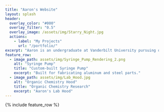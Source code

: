 ```yaml
---
title: "Aaron's Website"
layout: splash
header:
  overlay_color: "#000"
  overlay_filter: "0.5"
  overlay_image: /assets/img/Starry_Night.jpg
  actions:
    - label: "My Projects"
      url: "/portfolio/"
excerpt: "Aaron is an undergraduate at Vanderbilt University pursuing double majors in Chemical Engineering and Chemistry, with a minor in Digital Fabrication."
feature_row:
  - image_path: assets/img/Syringe_Pump_Rendering_2.png
    alt: "Syringe Pump"
    title: "Custom-built Syringe Pump"
    excerpt: "Built for fabricating aluminum and steel parts."
  - image_path: assets/img/Lab_Hood.jpg
    alt: "Organic Chemistry Hood"
    title: "Organic Chemistry Research"
    excerpt: "Aaron's Lab Hood"
---
```


{% include feature_row %}

